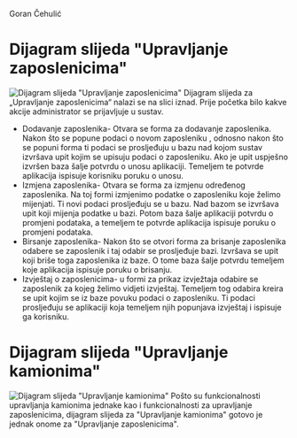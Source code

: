 Goran Čehulić
# Dijagram slijeda "Upravljanje zaposlenicima"
![Dijagram slijeda "Upravljanje zaposlenicima"](https://github.com/foivz/r16030/blob/master/dijagrami/dijagram_slijeda_zaposlenici.jpg)
Dijagram slijeda za „Upravljanje zaposlenicima“ nalazi se na slici iznad. Prije početka bilo kakve akcije administrator se prijavljuje u sustav.
* Dodavanje zaposlenika- Otvara se forma za dodavanje zaposlenika. Nakon što se popune podaci o novom zaposleniku , odnosno nakon što se popuni forma ti podaci se prosljeđuju u bazu nad kojom sustav izvršava upit kojim se upisuju podaci o zaposleniku. Ako je upit uspješno izvršen baza šalje potvrdu o unosu aplikaciji. Temeljem te potvrde aplikacija ispisuje korisniku poruku o unosu.
* Izmjena zaposlenika- Otvara se forma za izmjenu određenog  zaposlenika. Na toj formi izmjenimo podatke o zaposleniku koje želimo mijenjati. Ti novi podaci prosljeđuju se u bazu. Nad bazom se izvršava upit koji mijenja podatke u bazi. Potom baza šalje aplikaciji potvrdu o promjeni podataka, a temeljem te potvrde aplikacija ispisuje poruku o promjeni podataka.
* Birsanje zaposlenika- Nakon što se otvori forma za brisanje zaposlenika odabere se zaposlenik i taj odabir se prosljeđuje bazi. Izvršava se upit koji briše toga zaposlenika iz baze. O tome baza šalje potvrdu temeljem koje aplikacija ispisuje poruku o brisanju.
* Izvještaj o zaposlenicima- u formi za prikaz izvježtaja odabire se zaposlenik za kojeg želimo vidjeti izvještaj.  Temeljem tog odabira kreira se upit kojim se iz baze povuku podaci o zaposleniku. Ti podaci prosljeđuju se aplikaciji koja temeljem njih  popunjava izvještaj i ispisuje ga korisniku.

# Dijagram slijeda "Upravljanje kamionima"
![Dijagram slijeda "Upravljanje kamionima"](https://github.com/foivz/r16030/blob/master/dijagrami/dijagram_slijeda_kamioni.jpg)
Pošto su funkcionalnosti upravljanja kamionima jednake kao i funkcionalnosti za upravljanje zaposlenicima, dijagram slijeda za "Upravljanje kamionima" gotovo je jednak onome za "Upravljanje zaposlenicima".
